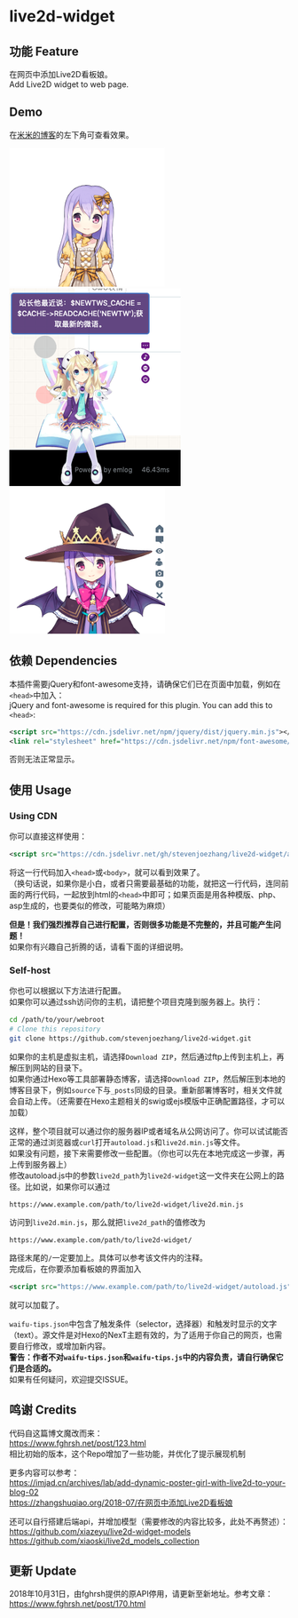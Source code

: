 # live2d-widget

## 功能 Feature
在网页中添加Live2D看板娘。  
Add Live2D widget to web page.

## Demo
在[米米的博客](https://zhangshuqiao.org)的左下角可查看效果。

![](screenshot-1.png)
![](screenshot-2.png)
![](screenshot-3.png)

## 依赖 Dependencies
本插件需要jQuery和font-awesome支持，请确保它们已在页面中加载，例如在`<head>`中加入：  
jQuery and font-awesome is required for this plugin. You can add this to `<head>`:
```xml
<script src="https://cdn.jsdelivr.net/npm/jquery/dist/jquery.min.js"></script>
<link rel="stylesheet" href="https://cdn.jsdelivr.net/npm/font-awesome/css/font-awesome.min.css"/>
```
否则无法正常显示。

## 使用 Usage

### Using CDN
你可以直接这样使用：
```xml
<script src="https://cdn.jsdelivr.net/gh/stevenjoezhang/live2d-widget/autoload.js"></script>
```
将这一行代码加入`<head>`或`<body>`，就可以看到效果了。  
（换句话说，如果你是小白，或者只需要最基础的功能，就把这一行代码，连同前面的两行代码，一起放到html的`<head>`中即可；如果页面是用各种模版、php、asp生成的，也要类似的修改，可能略为麻烦）

**但是！我们强烈推荐自己进行配置，否则很多功能是不完整的，并且可能产生问题！**  
如果你有兴趣自己折腾的话，请看下面的详细说明。

### Self-host
你也可以根据以下方法进行配置。  
如果你可以通过ssh访问你的主机，请把整个项目克隆到服务器上。执行：
```bash
cd /path/to/your/webroot
# Clone this repository
git clone https://github.com/stevenjoezhang/live2d-widget.git
```
如果你的主机是虚拟主机，请选择`Download ZIP`，然后通过ftp上传到主机上，再解压到网站的目录下。  
如果你通过Hexo等工具部署静态博客，请选择`Download ZIP`，然后解压到本地的博客目录下，例如`source`下与`_posts`同级的目录。重新部署博客时，相关文件就会自动上传。（还需要在Hexo主题相关的swig或ejs模版中正确配置路径，才可以加载）

这样，整个项目就可以通过你的服务器IP或者域名从公网访问了。你可以试试能否正常的通过浏览器或`curl`打开`autoload.js`和`live2d.min.js`等文件。  
如果没有问题，接下来需要修改一些配置。（你也可以先在本地完成这一步骤，再上传到服务器上）  
修改autoload.js中的参数`live2d_path`为`live2d-widget`这一文件夹在公网上的路径。比如说，如果你可以通过
```
https://www.example.com/path/to/live2d-widget/live2d.min.js
```
访问到`live2d.min.js`，那么就把`live2d_path`的值修改为
```
https://www.example.com/path/to/live2d-widget/
```
路径末尾的`/`一定要加上。具体可以参考该文件内的注释。  
完成后，在你要添加看板娘的界面加入
```xml
<script src="https://www.example.com/path/to/live2d-widget/autoload.js"></script>
```
就可以加载了。

`waifu-tips.json`中包含了触发条件（selector，选择器）和触发时显示的文字（text）。源文件是对Hexo的NexT主题有效的，为了适用于你自己的网页，也需要自行修改，或增加新内容。  
**警告：作者不对`waifu-tips.json`和`waifu-tips.js`中的内容负责，请自行确保它们是合适的。**  
如果有任何疑问，欢迎提交ISSUE。

## 鸣谢 Credits
代码自这篇博文魔改而来：  
https://www.fghrsh.net/post/123.html  
相比初始的版本，这个Repo增加了一些功能，并优化了提示展现机制

更多内容可以参考：  
https://imjad.cn/archives/lab/add-dynamic-poster-girl-with-live2d-to-your-blog-02  
https://zhangshuqiao.org/2018-07/在网页中添加Live2D看板娘

还可以自行搭建后端api，并增加模型（需要修改的内容比较多，此处不再赘述）：  
https://github.com/xiazeyu/live2d-widget-models  
https://github.com/xiaoski/live2d_models_collection

## 更新 Update
2018年10月31日，由fghrsh提供的原API停用，请更新至新地址。参考文章：  
https://www.fghrsh.net/post/170.html
